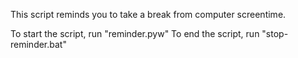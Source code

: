 This script reminds you to take a break from computer screentime.

To start the script, run "reminder.pyw"
To end the script, run "stop-reminder.bat"
